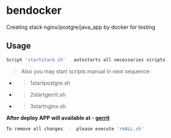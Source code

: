 # bendocker
Creating stack nginx/postgre/java_app by docker for testing


## Usage
```bash
Script 'startstack.sh'   autostarts all necessaries scripts
```



>Also you may  start scripts manual in next sequence:
* > 1startpostgre.sh
* >  2startgerrit.sh
* >  3startnginx.sh


**After deploy  APP will  available at - [gerrit](http://localhost)**


```bash
To remove all changes  -  please execute 'rmALL.sh'
```